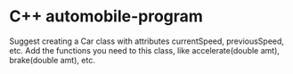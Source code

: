 # C++ automobile-program
Suggest creating a Car class with attributes currentSpeed, previousSpeed, etc. Add the functions you need to this class, like accelerate(double amt), brake(double amt), etc. 
